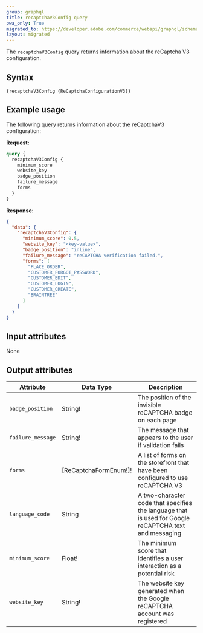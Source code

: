 ```yaml
---
group: graphql
title: recaptchaV3Config query
pwa_only: True
migrated_to: https://developer.adobe.com/commerce/webapi/graphql/schema/store/queries/recaptcha-v3-config/
layout: migrated
---
```


The `recaptchaV3Config` query returns information about the reCaptcha V3 configuration.

## Syntax

`{recaptchaV3Config {ReCaptchaConfigurationV3}}`

## Example usage

The following query returns information about the reCaptchaV3 configuration:

**Request:**

```graphql
query {
  recaptchaV3Config {
    minimum_score
    website_key
    badge_position
    failure_message
    forms
  }
}
```

**Response:**

```json
{
  "data": {
    "recaptchaV3Config": {
      "minimum_score": 0.5,
      "website_key": "<key-value>",
      "badge_position": "inline",
      "failure_message": "reCAPTCHA verification failed.",
      "forms": [
        "PLACE_ORDER",
        "CUSTOMER_FORGOT_PASSWORD",
        "CUSTOMER_EDIT",
        "CUSTOMER_LOGIN",
        "CUSTOMER_CREATE",
        "BRAINTREE"
      ]
    }
  }
}
```

## Input attributes

None

## Output attributes

Attribute | Data Type | Description
--- | --- | ---
`badge_position` | String! | The position of the invisible reCAPTCHA badge on each page
`failure_message` | String! | The message that appears to the user if validation fails
`forms` | [ReCaptchaFormEnum!]! | A list of forms on the storefront that have been configured to use reCAPTCHA V3
`language_code` | String | A two-character code that specifies the language that is used for Google reCAPTCHA text and messaging
`minimum_score` | Float! | The minimum score that identifies a user interaction as a potential risk
`website_key` | String! | The website key generated when the Google reCAPTCHA account was registered
